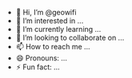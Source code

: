 - 👋 Hi, I’m @geowifi
- 👀 I’m interested in ...
- 🌱 I’m currently learning ...
- 💞️ I’m looking to collaborate on ...
- 📫 How to reach me ...
- 😄 Pronouns: ...
- ⚡ Fun fact: ...

<!---
geowifi/geowifi is a ✨ special ✨ repository because its `README.md` (this file) appears on your GitHub profile.
You can click the Preview link to take a look at your changes.
--->
